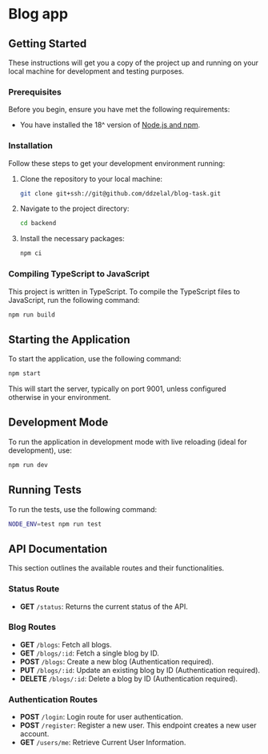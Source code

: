 # Blog app

## Getting Started

These instructions will get you a copy of the project up and running on your local machine for development and testing purposes.

### Prerequisites

Before you begin, ensure you have met the following requirements:

-   You have installed the 18^ version of [Node.js and npm](https://nodejs.org/).

### Installation

Follow these steps to get your development environment running:

1. Clone the repository to your local machine:

    ```bash
    git clone git+ssh://git@github.com/ddzelal/blog-task.git
    ```

2. Navigate to the project directory:

    ```bash
    cd backend
    ```

3. Install the necessary packages:
    ```bash
    npm ci
    ```

### Compiling TypeScript to JavaScript

This project is written in TypeScript. To compile the TypeScript files to JavaScript, run the following command:

```bash
npm run build
```

## Starting the Application

To start the application, use the following command:

```bash
npm start
```

This will start the server, typically on port 9001, unless configured otherwise in your environment.

## Development Mode

To run the application in development mode with live reloading (ideal for development), use:

```bash
npm run dev
```

## Running Tests

To run the tests, use the following command:

```bash
NODE_ENV=test npm run test
```

## API Documentation

This section outlines the available routes and their functionalities.

### Status Route

-   **GET** `/status`: Returns the current status of the API.

### Blog Routes

-   **GET** `/blogs`: Fetch all blogs.
-   **GET** `/blogs/:id`: Fetch a single blog by ID.
-   **POST** `/blogs`: Create a new blog (Authentication required).
-   **PUT** `/blogs/:id`: Update an existing blog by ID (Authentication required).
-   **DELETE** `/blogs/:id`: Delete a blog by ID (Authentication required).

### Authentication Routes

-   **POST** `/login`: Login route for user authentication.
-   **POST** `/register`: Register a new user. This endpoint creates a new user account.
-   **GET** `/users/me`: Retrieve Current User Information.
